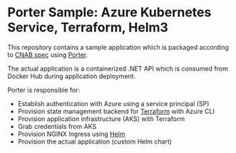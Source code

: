 # Porter Sample: Azure Kubernetes Service, Terraform, Helm3

This repository contains a sample application which is packaged according to [CNAB spec](https://cnab.io) using [Porter](https://porter.sh).  

The actual application is a containerized .NET API which is consumed from Docker Hub during application deployment.

Porter is responsible for:

- Establish authentication with Azure using a service principal (SP)
- Provision state management backend for [Terraform](https://terraform.io) with Azure CLI
- Provision application infrastructure (AKS) with Terraform
- Grab credentials from AKS
- Provision NGINX Ingress using [Helm](https://helm.sh)
- Provision the actual application (custom Helm chart)
